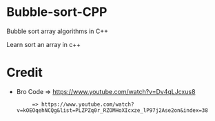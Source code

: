 # Bubble-sort-CPP

Bubble sort array algorithms in C++

Learn sort an array in c++

# Credit

- Bro Code => https://www.youtube.com/watch?v=Dv4qLJcxus8

           => https://www.youtube.com/watch?v=kOEOqehNCQg&list=PLZPZq0r_RZOMHoXIcxze_lP97j2Ase2on&index=38
